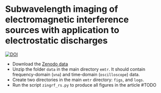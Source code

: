 # Subwavelength imaging of electromagnetic interference sources with application to electrostatic discharges
[![DOI](https://zenodo.org/badge/983522642.svg)](https://doi.org/10.5281/zenodo.15437889)

- Download the [Zenodo data](https://doi.org/10.5281/zenodo.15412143)
- Unzip the folder `data` in the main directory `emtr`. It should contain frequency-domain (`vna`) and time-domain (`oscilloscope`) data.
- Create two directories in the main `emtr` directory: `figs`, and `logs`.
- Run the script `zingrf_rs.py` to produce all figures in the article #TODO
